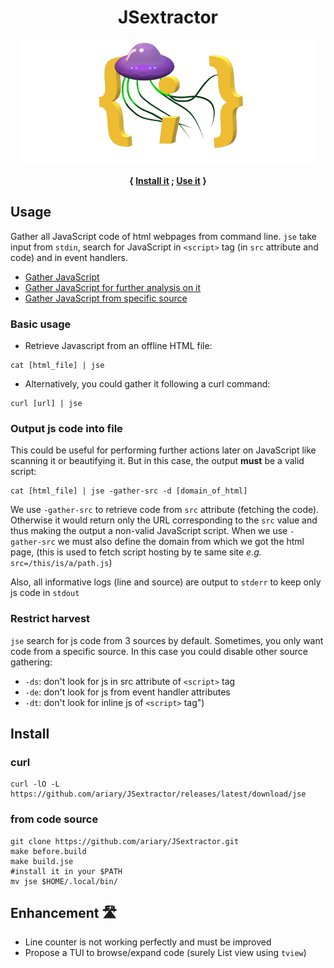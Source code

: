 <div align="center">
 <h1> JSextractor</h1>  
<img src="https://github.com/ariary/JSextractor/blob/main/img/jse-small.png">
  <p><strong>{ <a href="#install">Install it</a> ; <a href="#usage">Use it</a> } </strong></p>
</div>


## Usage
Gather all JavaScript code of html webpages from command line.
`jse` take input from `stdin`, search for JavaScript in `<script>` tag (in `src` attribute and code) and in event handlers.

* [Gather JavaScript](#basic-usage)
* [Gather JavaScript for further analysis on it](#output-js-code-into-file)
* [Gather JavaScript from specific source](#restrict-harvest)

### Basic usage

* Retrieve Javascript from an offline HTML file:
```shell
cat [html_file] | jse
```

* Alternatively, you could gather it following a curl command:
```shell
curl [url] | jse
```

### Output js code into file

This could be useful for performing further actions later on JavaScript  like scanning it or beautifying it. But in this case, the output **must** be a valid script:
```
cat [html_file] | jse -gather-src -d [domain_of_html]
```
We use  `-gather-src` to retrieve code from `src` attribute (fetching the code). Otherwise it would return only the URL corresponding to the `src` value and thus making the output a non-valid JavaScript script.
When we use `-gather-src` we must also define the domain from which we got the html page, (this is used to fetch script hosting by te same site *e.g.* `src=/this/is/a/path.js`)

Also, all informative logs (line and source) are output to `stderr` to keep only js code in `stdout`

### Restrict harvest

`jse` search for js code from 3 sources by default. Sometimes, you only want code from a specific source. In this case you could disable other source gathering:
* `-ds`: don't look for js in src attribute of `<script>` tag
* `-de`: don't look for js from event handler attributes
* `-dt`: don't look for inline js of `<script>` tag")


## Install

### curl

```
curl -lO -L https://github.com/ariary/JSextractor/releases/latest/download/jse
```

### from code source

```shell
git clone https://github.com/ariary/JSextractor.git
make before.build
make build.jse
#install it in your $PATH
mv jse $HOME/.local/bin/
```


## Enhancement 🛣️

* Line counter is not working perfectly and must be improved
* Propose a TUI to browse/expand code (surely List view using `tview`)
